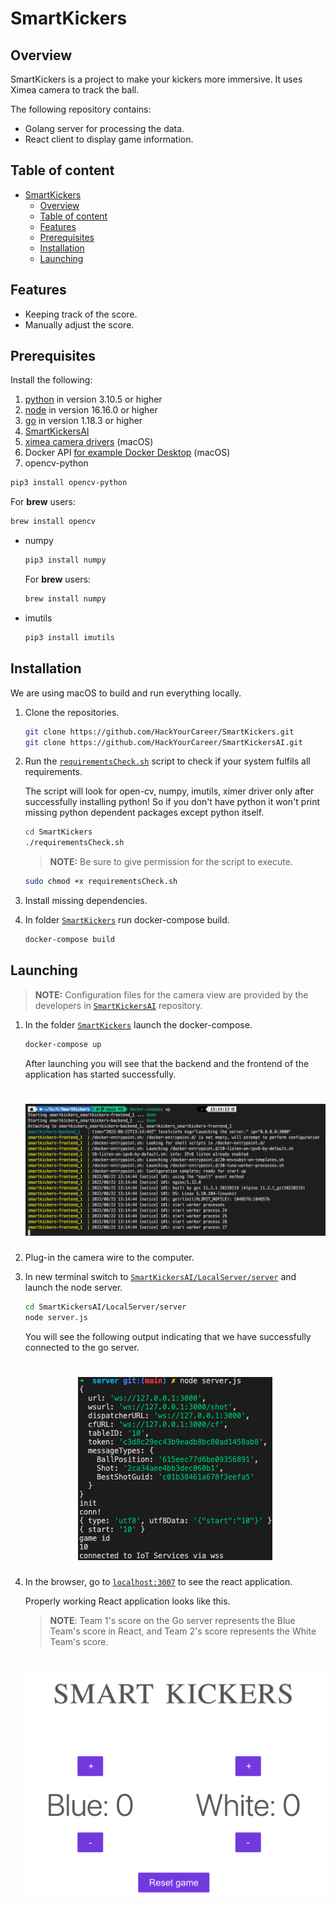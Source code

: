 # SmartKickers

## Overview

SmartKickers is a project to make your kickers more immersive. It uses Ximea camera to track the ball.

The following repository contains:

- Golang server for processing the data.
- React client to display game information.

## Table of content

- [SmartKickers](#smartkickers)
  - [Overview](#overview)
  - [Table of content](#table-of-content)
  - [Features](#features)
  - [Prerequisites](#prerequisites)
  - [Installation](#installation)
  - [Launching](#launching)

## Features

- Keeping track of the score.
- Manually adjust the score.

## Prerequisites

Install the following:

1. [python](https://www.python.org/downloads/) in version 3.10.5 or higher
2. [node](https://nodejs.org/en/download/) in version 16.16.0 or higher
3. [go](https://go.dev/dl/) in version 1.18.3 or higher
4. [SmartKickersAI](https://github.com/HackYourCareer/SmartKickersAI)
5. [ximea camera drivers](https://www.ximea.com/support/wiki/apis/ximea_macos_software_package) (macOS)
6. Docker API [for example Docker Desktop](https://docs.docker.com/desktop/install/mac-install/) (macOS)
7. opencv-python

```bash
pip3 install opencv-python
```

For **brew** users:

```bash
brew install opencv
```

- numpy

  ```bash
  pip3 install numpy
  ```

  For **brew** users:

  ```bash
  brew install numpy
  ```

- imutils

  ```bash
  pip3 install imutils
  ```

## Installation

We are using macOS to build and run everything locally.

1. Clone the repositories.

   ```bash
   git clone https://github.com/HackYourCareer/SmartKickers.git
   git clone https://github.com/HackYourCareer/SmartKickersAI.git
   ```

2. Run the [`requirementsCheck.sh`](requirementsCheck.sh) script to check if your system fulfils all requirements.

   The script will look for open-cv, numpy, imutils, ximer driver only after successfully installing python! So if you don't have python it won't print missing python dependent packages except python itself.

   ```bash
   cd SmartKickers
   ./requirementsCheck.sh
   ```

   > **NOTE:** Be sure to give permission for the script to execute.<br/>

   ```bash
   sudo chmod +x requirementsCheck.sh
   ```

3. Install missing dependencies.

4. In folder [`SmartKickers`](SmartKickers) run docker-compose build.

   ```bash
   docker-compose build
   ```

## Launching

> **NOTE:** Configuration files for the camera view are provided by the developers in [`SmartKickersAI`](https://github.com/HackYourCareer/SmartKickersAI/tree/main/LocalServer) repository.

1. In the folder [`SmartKickers`](SmartKickers) launch the docker-compose.

   ```bash
   docker-compose up
   ```

   After launching you will see that the backend and the frontend of the application has started successfully.

   <h1 align="center">
       <img src="assets/appLaunch.png">
   </h1>

2. Plug-in the camera wire to the computer.

3. In new terminal switch to [`SmartKickersAI/LocalServer/server`](SmartKickersAI/LocalServer/server) and launch the node server.

   ```bash
   cd SmartKickersAI/LocalServer/server
   node server.js
   ```

   You will see the following output indicating that we have successfully connected to the go server.

   <h1 align="center">
       <img src="assets/nodeLaunch.png">
   </h1>

4. In the browser, go to [`localhost:3007`](http://localhost:3007/) to see the react application.

   Properly working React application looks like this.

   > **NOTE**: Team 1's score on the Go server represents the Blue Team's score in React, and Team 2's score represents the White Team's score.

      <h1 align="center">
          <img src="assets/reactApp.png">
      </h1>

   <!-- ## Development
   More details for developers may be provided soon in separate Readme files for the frontend, backend and SmartKickersAI. -->
